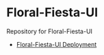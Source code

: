 # Floral-Fiesta-UI
Repository for Floral-Fiesta-UI

- [Floral-Fiesta-UI Deployment](https://dropmate-corp.github.io/Floral-Fiesta-UI/)
